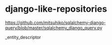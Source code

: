 # django-like-repositories

https://github.com/mitsuhiko/sqlalchemy-django-query/blob/master/sqlalchemy_django_query.py


_entity_descriptor